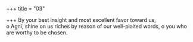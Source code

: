 +++
title = "03"

+++
By your best insight and most excellent favor toward us,  
o Agni, shine on us riches by reason of our well-plaited words, o you  who are worthy to be chosen.  